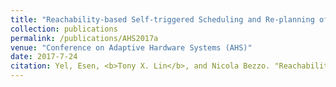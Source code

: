 ```yaml
---
title: "Reachability-based Self-triggered Scheduling and Re-planning of UAV Operations"
collection: publications
permalink: /publications/AHS2017a
venue: "Conference on Adaptive Hardware Systems (AHS)"
date: 2017-7-24
citation: Yel, Esen, <b>Tony X. Lin</b>, and Nicola Bezzo. "Reachability-based self-triggered scheduling and replanning of uav operations." 2017 NASA/ESA Conference on Adaptive Hardware and Systems (AHS). IEEE, 2017.
---
```

